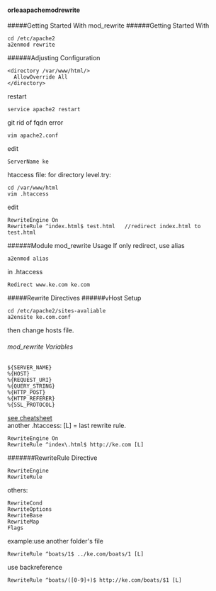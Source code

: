 #### orleaapachemodrewrite
#####Getting Started With mod_rewrite
######Getting Started With 
```
cd /etc/apache2
a2enmod rewrite
```
######Adjusting Configuration
```
<directory /var/www/html/>
  AllowOverride All
</directory>
```
restart
```
service apache2 restart
```
git rid of fqdn error
```
vim apache2.conf
```
edit
```
ServerName ke
```
htaccess file: for directory level.try:
```
cd /var/www/html
vim .htaccess
```
edit
```
RewriteEngine On
RewriteRule ^index.html$ test.html   //redirect index.html to test.html
```
######Module mod_rewrite Usage
If only redirect, use alias
```
a2enmod alias
```
in .htaccess
```
Redirect www.ke.com ke.com
```


#####Rewrite Directives
######vHost Setup
```
cd /etc/apache2/sites-avaliable
a2ensite ke.com.conf
```
then change hosts file.

###### mod_rewrite Variables
```
${SERVER_NAME}
%{HOST}
%{REQUEST_URI}
%{QUERY_STRING}
%{HTTP_POST}
%{HTTP_REFERER}
%{SSL_PROTOCOL}
```
[see cheatsheet](http://www.askapache.com/htaccess/mod_rewrite-variables-cheatsheet.html)  
another .htaccess: [L] = last rewrite rule.
```
RewriteEngine On
RewriteRule ^index\.html$ http://ke.com [L]
```
#######RewriteRule Directive
```
RewriteEngine
RewriteRule
```
others:
```
RewriteCond
RewriteOptions
RewriteBase
RewriteMap
Flags
```
example:use another folder's file
```
RewriteRule ^boats/1$ ../ke.com/boats/1 [L]
```
use backreference
```
RewriteRule ^boats/([0-9]+)$ http://ke.com/boats/$1 [L]
```
